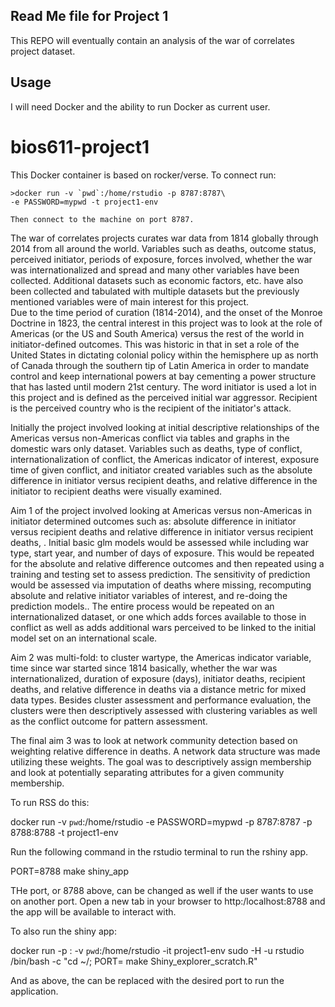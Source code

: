 Read Me file for Project 1
---------------------------

This REPO will eventually contain an analysis of the war of correlates project dataset.

Usage
--------

I will need Docker and the ability to run Docker as current user.

# bios611-project1


This Docker container is based on rocker/verse. To connect run:

    >docker run -v `pwd`:/home/rstudio -p 8787:8787\
    -e PASSWORD=mypwd -t project1-env    
    
    Then connect to the machine on port 8787.
    
    

The war of correlates projects curates war data from 1814 globally through 2014 from all around the world.  Variables such as deaths, outcome status, perceived initiator, periods of exposure, forces involved, whether the war was internationalized and spread and many other variables have been collected.  Additional datasets such as economic factors, etc. have also been collected and tabulated with multiple datasets but the previously mentioned variables were of main interest for this project.  
Due to the time period of curation (1814-2014), and the onset of the Monroe Doctrine in 1823, the central interest in this project was to look at the role of Americas (or the US and South America) versus the rest of the world in initiator-defined outcomes. This was historic in that in set a role of the United States in dictating colonial policy within the hemisphere up as north of Canada through the southern tip of Latin America in order to mandate control and keep international powers at bay cementing a power structure that has lasted until modern 21st century.  The word initiator is used a lot in this project and is defined as the perceived initial war aggressor. Recipient is the perceived country who is the recipient of the initiator's attack. 

Initially the project involved looking at initial descriptive relationships of the Americas versus non-Americas conflict via tables and graphs in the domestic wars only dataset.  Variables such as deaths, type of conflict, internationalization of conflict, the Americas indicator of interest, exposure time of given conflict, and initiator created variables such as the absolute difference in initiator versus recipient deaths, and relative difference in the initiator to recipient deaths were visually examined. 


Aim 1 of the project involved looking at Americas versus non-Americas in initiator determined outcomes such as: absolute difference in initiator versus recipient deaths and relative difference in initiator versus recipient deaths, .  Initial basic glm models would be assessed while including war type, start year, and number of days of exposure.  This would be repeated for the absolute and relative difference outcomes and then repeated using a training and testing set to assess prediction.   The sensitivity of prediction would be assessed via imputation of deaths where missing, recomputing absolute and relative initiator variables of interest, and re-doing the prediction models..  The entire process would be repeated on an internationalized dataset, or one which adds forces available to those in conflict as well as adds additional wars perceived to be linked to the initial model set on an international scale.


Aim 2 was multi-fold: to cluster wartype, the Americas indicator variable, time since war started since 1814 basically, whether the war was internationalized, duration of exposure (days), initiator deaths, recipient deaths, and relative difference in deaths via a distance metric for mixed data types.  Besides cluster assessment and performance evaluation, the clusters were then descriptively assessed with clustering variables as well as the conflict outcome for pattern assessment.   

The final aim 3 was to look at network community detection based on weighting relative difference in deaths.  A network data structure was made utilizing these weights.  The goal was to descriptively assign membership and look at potentially separating attributes for a given community membership.





To run RSS do this:

docker run -v `pwd`:/home/rstudio -e PASSWORD=mypwd -p 8787:8787 -p 8788:8788 -t project1-env

Run the following command in the rstudio terminal to run the rshiny app.

PORT=8788 make shiny_app

THe port, or 8788 above, can be changed as well if the user wants to use on another port.  Open a new tab in your browser to http:/localhost:8788 and the app will be available to interact with.


To also run the shiny app:

docker run -p <port>:<port> -v `pwd`:/home/rstudio -it project1-env sudo -H -u rstudio /bin/bash -c "cd ~/; PORT=<port> make Shiny_explorer_scratch.R"

And as above, the <port> can be replaced with the desired port to run the application.


